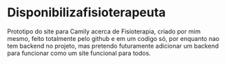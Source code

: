# Disponibilizafisioterapeuta
Prototipo do site para Camily acerca de Fisioterapia, criado por mim mesmo, feito totalmente pelo github e em um codigo só, por enquanto nao tem backend no projeto, mas pretendo futuramente adicionar um backend para funcionar como um site funcional para todos.
